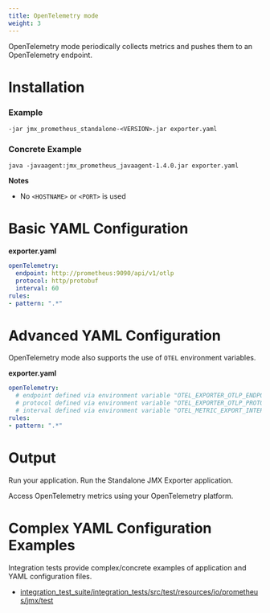 ```yaml
---
title: OpenTelemetry mode
weight: 3
---
```


OpenTelemetry mode periodically collects metrics and pushes them to an OpenTelemetry endpoint.

# Installation

### Example

```shell
-jar jmx_prometheus_standalone-<VERSION>.jar exporter.yaml
```

### Concrete Example

```shell
java -javaagent:jmx_prometheus_javaagent-1.4.0.jar exporter.yaml
```

 **Notes**

- No `<HOSTNAME>` or `<PORT>` is used

# Basic YAML Configuration

**exporter.yaml**

```yaml
openTelemetry:
  endpoint: http://prometheus:9090/api/v1/otlp
  protocol: http/protobuf
  interval: 60
rules:
- pattern: ".*"
```

# Advanced YAML Configuration

OpenTelemetry mode also supports the use of `OTEL` environment variables.

**exporter.yaml**

```yaml
openTelemetry:
  # endpoint defined via environment variable "OTEL_EXPORTER_OTLP_ENDPOINT"
  # protocol defined via environment variable "OTEL_EXPORTER_OTLP_PROTOCOL"
  # interval defined via environment variable "OTEL_METRIC_EXPORT_INTERVAL"
rules:
- pattern: ".*"
```

# Output

Run your application.
Run the Standalone JMX Exporter application.

Access OpenTelemetry metrics using your OpenTelemetry platform.

#  Complex YAML Configuration Examples

 Integration tests  provide complex/concrete examples of application and YAML configuration files.

- [integration_test_suite/integration_tests/src/test/resources/io/prometheus/jmx/test](https://github.com/prometheus/jmx_exporter/tree/main/integration_test_suite/integration_tests/src/test/resources/io/prometheus/jmx/test)
